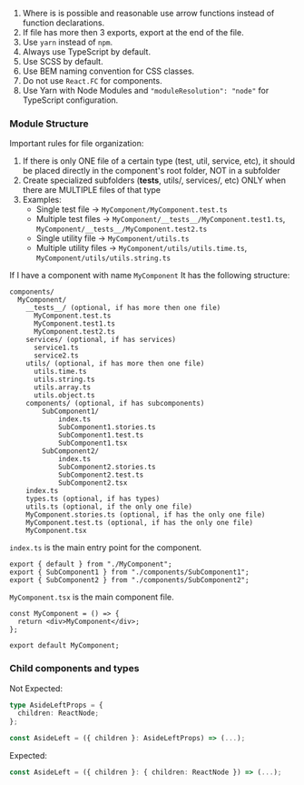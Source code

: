 1. Where is is possible and reasonable use arrow functions instead of function declarations.
2. If file has more then 3 exports, export at the end of the file.
3. Use `yarn` instead of `npm`.
4. Always use TypeScript by default.
5. Use SCSS by default.
6. Use BEM naming convention for CSS classes.
7. Do not use `React.FC` for components.
8. Use Yarn with Node Modules and `"moduleResolution": "node"` for TypeScript configuration.

### Module Structure

Important rules for file organization:

1. If there is only ONE file of a certain type (test, util, service, etc), it should be placed directly in the component's root folder, NOT in a subfolder
2. Create specialized subfolders (**tests**, utils/, services/, etc) ONLY when there are MULTIPLE files of that type
3. Examples:
   - Single test file → `MyComponent/MyComponent.test.ts`
   - Multiple test files → `MyComponent/__tests__/MyComponent.test1.ts`, `MyComponent/__tests__/MyComponent.test2.ts`
   - Single utility file → `MyComponent/utils.ts`
   - Multiple utility files → `MyComponent/utils/utils.time.ts`, `MyComponent/utils/utils.string.ts`

If I have a component with name `MyComponent`
It has the following structure:

```
components/
  MyComponent/
    __tests__/ (optional, if has more then one file)
      MyComponent.test.ts
      MyComponent.test1.ts
      MyComponent.test2.ts
    services/ (optional, if has services)
      service1.ts
      service2.ts
    utils/ (optional, if has more then one file)
      utils.time.ts
      utils.string.ts
      utils.array.ts
      utils.object.ts
    components/ (optional, if has subcomponents)
        SubComponent1/
            index.ts
            SubComponent1.stories.ts
            SubComponent1.test.ts
            SubComponent1.tsx
        SubComponent2/
            index.ts
            SubComponent2.stories.ts
            SubComponent2.test.ts
            SubComponent2.tsx
    index.ts
    types.ts (optional, if has types)
    utils.ts (optional, if the only one file)
    MyComponent.stories.ts (optional, if has the only one file)
    MyComponent.test.ts (optional, if has the only one file)
    MyComponent.tsx
```

`index.ts` is the main entry point for the component.

```
export { default } from "./MyComponent";
export { SubComponent1 } from "./components/SubComponent1";
export { SubComponent2 } from "./components/SubComponent2";
```

`MyComponent.tsx` is the main component file.

```
const MyComponent = () => {
  return <div>MyComponent</div>;
};

export default MyComponent;
```

### Child components and types

Not Expected:

```ts
type AsideLeftProps = {
  children: ReactNode;
};

const AsideLeft = ({ children }: AsideLeftProps) => (...);
```

Expected:

```ts
const AsideLeft = ({ children }: { children: ReactNode }) => (...);
```
